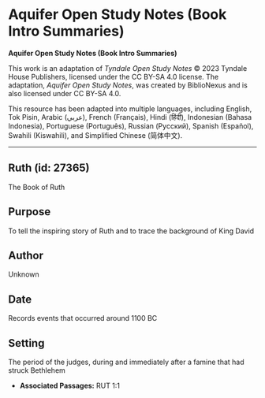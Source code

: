 # Aquifer Open Study Notes (Book Intro Summaries)

**Aquifer Open Study Notes (Book Intro Summaries)**

This work is an adaptation of *Tyndale Open Study Notes* © 2023 Tyndale House Publishers, licensed under the CC BY\-SA 4\.0 license. The adaptation, *Aquifer Open Study Notes*, was created by BiblioNexus and is also licensed under CC BY\-SA 4\.0\.

This resource has been adapted into multiple languages, including English, Tok Pisin, Arabic (عربي), French (Français), Hindi (हिंदी), Indonesian (Bahasa Indonesia), Portuguese (Português), Russian (Русский), Spanish (Español), Swahili (Kiswahili), and Simplified Chinese (简体中文).



--------------------------------

## Ruth (id: 27365)

The Book of Ruth

Purpose
-------

To tell the inspiring story of Ruth and to trace the background of King David

Author
------

Unknown

Date
----

Records events that occurred around 1100 BC

Setting
-------

The period of the judges, during and immediately after a famine that had struck Bethlehem

* **Associated Passages:** RUT 1:1

